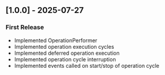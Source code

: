 ## [1.0.0] - 2025-07-27

### First Release

- Implemented OperationPerformer
- Implemented operation execution cycles
- Implemented deferred operation execution
- Implemented operation cycle interruption
- Implemented events called on start/stop of operation cycle
